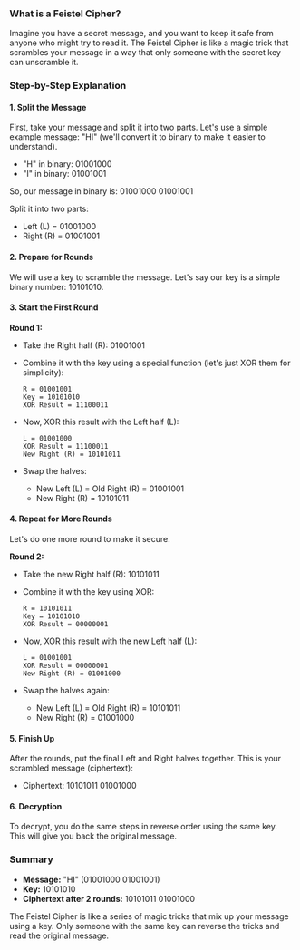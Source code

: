### What is a Feistel Cipher?

Imagine you have a secret message, and you want to keep it safe from anyone who might try to read it. The Feistel Cipher is like a magic trick that scrambles your message in a way that only someone with the secret key can unscramble it.

### Step-by-Step Explanation

#### 1. Split the Message

First, take your message and split it into two parts. Let's use a simple example message: "HI" (we'll convert it to binary to make it easier to understand).

- "H" in binary: 01001000
- "I" in binary: 01001001

So, our message in binary is: 01001000 01001001

Split it into two parts:
- Left (L) = 01001000
- Right (R) = 01001001

#### 2. Prepare for Rounds

We will use a key to scramble the message. Let's say our key is a simple binary number: 10101010.

#### 3. Start the First Round

**Round 1:**
- Take the Right half (R): 01001001
- Combine it with the key using a special function (let's just XOR them for simplicity):

  ```
  R = 01001001
  Key = 10101010
  XOR Result = 11100011
  ```

- Now, XOR this result with the Left half (L):

  ```
  L = 01001000
  XOR Result = 11100011
  New Right (R) = 10101011
  ```

- Swap the halves:
  - New Left (L) = Old Right (R) = 01001001
  - New Right (R) = 10101011

#### 4. Repeat for More Rounds

Let's do one more round to make it secure.

**Round 2:**
- Take the new Right half (R): 10101011
- Combine it with the key using XOR:

  ```
  R = 10101011
  Key = 10101010
  XOR Result = 00000001
  ```

- Now, XOR this result with the new Left half (L):

  ```
  L = 01001001
  XOR Result = 00000001
  New Right (R) = 01001000
  ```

- Swap the halves again:
  - New Left (L) = Old Right (R) = 10101011
  - New Right (R) = 01001000

#### 5. Finish Up

After the rounds, put the final Left and Right halves together. This is your scrambled message (ciphertext):

- Ciphertext: 10101011 01001000

#### 6. Decryption

To decrypt, you do the same steps in reverse order using the same key. This will give you back the original message.

### Summary

- **Message:** "HI" (01001000 01001001)
- **Key:** 10101010
- **Ciphertext after 2 rounds:** 10101011 01001000

The Feistel Cipher is like a series of magic tricks that mix up your message using a key. Only someone with the same key can reverse the tricks and read the original message.
